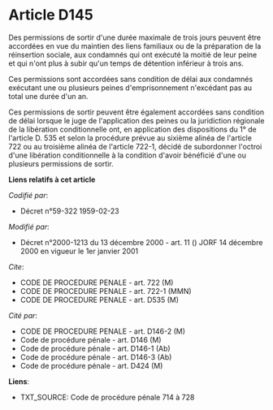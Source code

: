 # Article D145

Des permissions de sortir d'une durée maximale de trois jours peuvent être accordées en vue du maintien des liens familiaux
ou de la préparation de la réinsertion sociale, aux condamnés qui ont exécuté la moitié de leur peine et qui n'ont plus à
subir qu'un temps de détention inférieur à trois ans.

Ces permissions sont accordées sans condition de délai aux condamnés exécutant une ou plusieurs peines d'emprisonnement
n'excédant pas au total une durée d'un an.

Ces permissions de sortir peuvent être également accordées sans condition de délai lorsque le juge de l'application des
peines ou la juridiction régionale de la libération conditionnelle ont, en application des dispositions du 1° de l'article D.
535 et selon la procédure prévue au sixième alinéa de l'article 722 ou au troisième alinéa de l'article 722-1, décidé de
subordonner l'octroi d'une libération conditionnelle à la condition d'avoir bénéficié d'une ou plusieurs permissions de
sortir.

**Liens relatifs à cet article**

_Codifié par_:

  - Décret n°59-322 1959-02-23

_Modifié par_:

  - Décret n°2000-1213 du 13 décembre 2000 - art. 11 () JORF 14 décembre 2000 en vigueur le 1er janvier 2001

_Cite_:

  - CODE DE PROCEDURE PENALE - art. 722 (M)
  - CODE DE PROCEDURE PENALE - art. 722-1 (MMN)
  - CODE DE PROCEDURE PENALE - art. D535 (M)

_Cité par_:

  - CODE DE PROCEDURE PENALE - art. D146-2 (M)
  - Code de procédure pénale - art. D146 (M)
  - Code de procédure pénale - art. D146-1 (Ab)
  - Code de procédure pénale - art. D146-3 (Ab)
  - Code de procédure pénale - art. D424 (M)

**Liens**:

  - TXT_SOURCE: Code de procédure pénale 714 à 728
